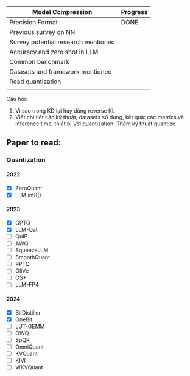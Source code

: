 | Model Compression                   | Progress |
| ----------------------------------- | -------- |
| Precision Format                    | DONE     |
| Previous survey on NN               |          |
| Survey potential research mentioned |          |
| Accuracy and zero shot in LLM       |          |
| Common benchmark                    |          |
| Datasets and framework mentioned    |          |
| Read quantization                   |          |
|                                     |          |

Câu hỏi:
1. Vì sao trong KD lại hay dùng reverse KL
2. Viết chi tiết các kỹ thuật, datasets sử dụng, kết quả: các metrics và inference time, thiết bị
   Với quantization: Thêm kỹ thuật quantize

## Paper to read:
### Quantization
#### 2022
- [x] ZeroQuant
- [x] LLM.int8()
#### 2023
- [x] GPTQ
- [x] LLM-Qat
- [ ] QuIP
- [ ] AWQ
- [ ] SqueezeLLM
- [ ] SmoothQuant
- [ ] RPTQ
- [ ] OliVe
- [ ] OS+
- [ ] LLM-FP4
#### 2024
- [x] BitDistiller
- [x] OneBit
- [ ] LUT-GEMM
- [ ] OWQ
- [ ] SpQR
- [ ] OmniQuant
- [ ] KVQuant
- [ ] KIVI
- [ ] WKVQuant